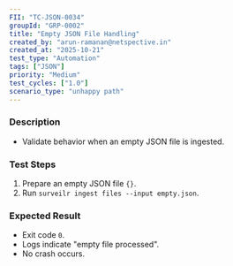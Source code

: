 ```yaml
---
FII: "TC-JSON-0034"
groupId: "GRP-0002"
title: "Empty JSON File Handling"
created_by: "arun-ramanan@netspective.in"
created_at: "2025-10-21"
test_type: "Automation"
tags: ["JSON"]
priority: "Medium"
test_cycles: ["1.0"]
scenario_type: "unhappy path"
---
```


### Description
- Validate behavior when an empty JSON file is ingested.

### Test Steps
1. Prepare an empty JSON file `{}`.  
2. Run `surveilr ingest files --input empty.json`.  

### Expected Result
- Exit code `0`.  
- Logs indicate "empty file processed".  
- No crash occurs.
